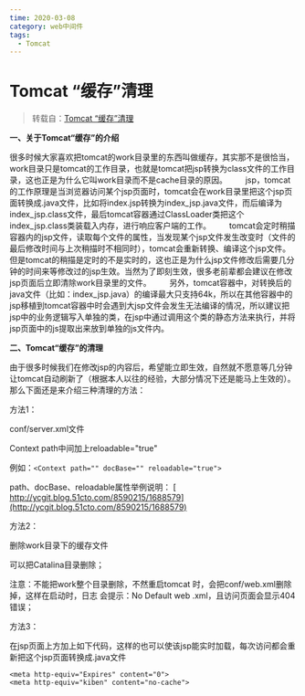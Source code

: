 ```yaml
---
time: 2020-03-08
category: web中间件
tags:
  - Tomcat
---
```


# Tomcat “缓存”清理

> 转载自：[Tomcat “缓存”清理](https://blog.51cto.com/ycgit/1692886)

**一、关于Tomcat“缓存”的介绍** 

  很多时候大家喜欢把tomcat的work目录里的东西叫做缓存，其实那不是很恰当，work目录只是tomcat的工作目录，也就是tomcat把jsp转换为class文件的工作目录，这也正是为什么它叫work目录而不是cache目录的原因。 　　jsp，tomcat的工作原理是当浏览器访问某个jsp页面时，tomcat会在work目录里把这个jsp页面转换成.java文件，比如将index.jsp转换为index_jsp.java文件，而后编译为index_jsp.class文件，最后tomcat容器通过ClassLoader类把这个index_jsp.class类装载入内存，进行响应客户端的工作。
　　tomcat会定时稍描容器内的jsp文件，读取每个文件的属性，当发现某个jsp文件发生改变时（文件的最后修改时间与上次稍描时不相同时），tomcat会重新转换、编译这个jsp文件。但是tomcat的稍描是定时的不是实时的，这也正是为什么jsp文件修改后需要几分钟的时间来等修改过的jsp生效。当然为了即刻生效，很多老前辈都会建议在修改jsp页面后立即清除work目录里的文件。
　　另外，tomcat容器中，对转换后的java文件（比如：index_jsp.java）的编译最大只支持64k，所以在其他容器中的jsp移植到tomcat容器中时会遇到大jsp文件会发生无法编译的情况，所以建议把jsp中的业务逻辑写入单独的类，在jsp中通过调用这个类的静态方法来执行，并将jsp页面中的js提取出来放到单独的js文件内。



**二、Tomcat“缓存”的清理**

  由于很多时候我们在修改jsp的内容后，希望能立即生效，自然就不愿意等几分钟让tomcat自动刷新了（根据本人以往的经验，大部分情况下还是能马上生效的）。那么下面还是来介绍三种清理的方法：





方法1： 

 conf/server.xml文件 

 Context path中间加上reloadable="true" 

 例如：`<Context path="" docBase="" reloadable="true"> `



 path、docBase、reloadable属性举例说明： [ http://ycgit.blog.51cto.com/8590215/1688579](http://ycgit.blog.51cto.com/8590215/1688579)



方法2： 

删除work目录下的缓存文件 

可以把Catalina目录删除； 

 

注意：不能把work整个目录删除，不然重启tomcat 时，会把conf/web.xml删除掉，这样在启动时，日志 会提示：No Default web .xml，且访问页面会显示404错误； 



方法3： 

在jsp页面上方加上如下代码，这样的也可以使该jsp能实时加载，每次访问都会重新把这个jsp页面转换成.java文件   

```
<meta http-equiv="Expires" content="0">  
<meta http-equiv="kiben" content="no-cache">   
```





 